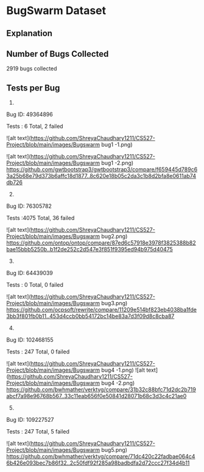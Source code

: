 # BugSwarm Dataset

## Explanation

## Number of Bugs Collected
2919 bugs collected

## Tests per Bug
1.
Bug ID: 49364896

Tests : 6 Total, 2 failed

![alt text](https://github.com/ShreyaChaudhary1211/CS527-Project/blob/main/images/Bugswarm bug1 -1.png)

![alt text](https://github.com/ShreyaChaudhary1211/CS527-Project/blob/main/images/Bugswarm bug1 -2.png)
https://github.com/gwtbootstrap3/gwtbootstrap3/compare/f659445d789c63a25b68e79d373b6affc18d1877..8c620e18b05c2da3c1b8d2bfa8e0611ab74db726


2.
Bug ID: 76305782

Tests :4075 Total, 36 failed

![alt text](https://github.com/ShreyaChaudhary1211/CS527-Project/blob/main/images/Bugswarm bug2.png)
https://github.com/ontop/ontop/compare/87ed6c57918e3978f3825388b82bae15bbb5250b..b1f2de252c2d547e3f851f9395ed94b975d40475


3.
Bug ID: 64439039

Tests : 0 Total, 0 failed

![alt text](https://github.com/ShreyaChaudhary1211/CS527-Project/blob/main/images/Bugswarm bug3.png)
https://github.com/ocpsoft/rewrite/compare/11209e514bf823eb4038ba1fde3bb3f801fb0b11..453d4ccb0bb54172bc14be83a7d3f09d8c8cba87


4.
Bug ID: 102468155

Tests : 247 Total, 0 failed

![alt text](https://github.com/ShreyaChaudhary1211/CS527-Project/blob/main/images/Bugswarm bug4 -1.png)
![alt text](https://github.com/ShreyaChaudhary1211/CS527-Project/blob/main/images/Bugswarm bug4 -2.png)
https://github.com/bwhmather/verktyg/compare/31b32c88bfc71d2dc2b719abcf7a98e96768b567..33c11eab656f0e50841d28071b68c3d3c4c21ae0


5.
Bug ID: 109227527

Tests : 247 Total, 5 failed

![alt text](https://github.com/ShreyaChaudhary1211/CS527-Project/blob/main/images/Bugswarm bug5.png)
https://github.com/bwhmather/verktyg/compare/71dc420c22fadbae064c46b426e093bec7b86f32..2c50fdf92f285a98badbdfa2d72ccc27f34d4b11




